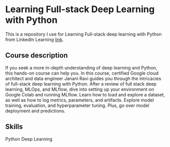 # Learning Full-stack Deep Learning with Python
This is a repository I use for Learning Full-stack deep learning with Python from LinkedIn Learning [link](https://www.linkedin.com/learning-login/share?account=70208586&forceAccount=false&redirect=https%3A%2F%2Fwww.linkedin.com%2Flearning%2Ffull-stack-deep-learning-with-python%3Ftrk%3Dshare_ent_url%26shareId%3DR4ga4g9%252FTt2zBkUovoEs9A%253D%253D).

## Course description
If you seek a more in-depth understanding of deep learning and Python, this hands-on course can help you. In this course, certified Google cloud architect and data engineer Janani Ravi guides you through the intricacies of full-stack deep learning with Python. After a review of full stack deep learning, MLOps, and MLflow, dive into setting up your environment on Google Colab and running MLflow. Learn how to load and explore a dataset, as well as how to log metrics, parameters, and artifacts. Explore model training, evaluation, and hyperparameter tuning. Plus, go over model deployment and predictions.

## Skills
Python
Deep Learning

